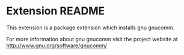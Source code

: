 # Extension README

This extension is a package extension which installs gnu gnucomm.

For more information about gnu gnucomm visit the project website at
http://www.gnu.org/software/gnucomm/

